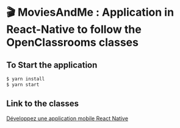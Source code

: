 # 🎬 MoviesAndMe : Application in React-Native to follow the OpenClassrooms classes

## To Start the application

```sh
$ yarn install
$ yarn start
```

## Link to the classes

[Développez une application mobile React Native](https://openclassrooms.com/fr/courses/4902061-developpez-une-application-mobile-react-native)
